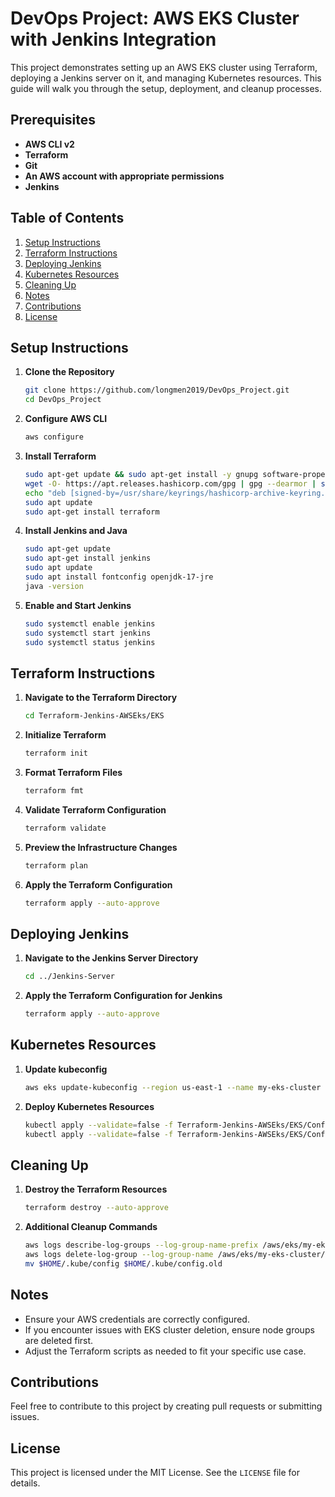 # DevOps Project: AWS EKS Cluster with Jenkins Integration

This project demonstrates setting up an AWS EKS cluster using Terraform, deploying a Jenkins server on it, and managing Kubernetes resources. This guide will walk you through the setup, deployment, and cleanup processes.

## Prerequisites

- **AWS CLI v2**
- **Terraform**
- **Git**
- **An AWS account with appropriate permissions**
- **Jenkins**

## Table of Contents

1. [Setup Instructions](#setup-instructions)
2. [Terraform Instructions](#terraform-instructions)
3. [Deploying Jenkins](#deploying-jenkins)
4. [Kubernetes Resources](#kubernetes-resources)
5. [Cleaning Up](#cleaning-up)
6. [Notes](#notes)
7. [Contributions](#contributions)
8. [License](#license)

## Setup Instructions

1. **Clone the Repository**
    ```sh
    git clone https://github.com/longmen2019/DevOps_Project.git
    cd DevOps_Project
    ```

2. **Configure AWS CLI**
    ```sh
    aws configure
    ```

3. **Install Terraform**
    ```sh
    sudo apt-get update && sudo apt-get install -y gnupg software-properties-common
    wget -O- https://apt.releases.hashicorp.com/gpg | gpg --dearmor | sudo tee /usr/share/keyrings/hashicorp-archive-keyring.gpg > /dev/null
    echo "deb [signed-by=/usr/share/keyrings/hashicorp-archive-keyring.gpg] https://apt.releases.hashicorp.com $(lsb_release -cs) main" | sudo tee /etc/apt/sources.list.d/hashicorp.list
    sudo apt update
    sudo apt-get install terraform
    ```

4. **Install Jenkins and Java**
    ```sh
    sudo apt-get update
    sudo apt-get install jenkins
    sudo apt update
    sudo apt install fontconfig openjdk-17-jre
    java -version
    ```

5. **Enable and Start Jenkins**
    ```sh
    sudo systemctl enable jenkins
    sudo systemctl start jenkins
    sudo systemctl status jenkins
    ```

## Terraform Instructions

1. **Navigate to the Terraform Directory**
    ```sh
    cd Terraform-Jenkins-AWSEks/EKS
    ```

2. **Initialize Terraform**
    ```sh
    terraform init
    ```

3. **Format Terraform Files**
    ```sh
    terraform fmt
    ```

4. **Validate Terraform Configuration**
    ```sh
    terraform validate
    ```

5. **Preview the Infrastructure Changes**
    ```sh
    terraform plan
    ```

6. **Apply the Terraform Configuration**
    ```sh
    terraform apply --auto-approve
    ```

## Deploying Jenkins

1. **Navigate to the Jenkins Server Directory**
    ```sh
    cd ../Jenkins-Server
    ```

2. **Apply the Terraform Configuration for Jenkins**
    ```sh
    terraform apply --auto-approve
    ```

## Kubernetes Resources

1. **Update kubeconfig**
    ```sh
    aws eks update-kubeconfig --region us-east-1 --name my-eks-cluster
    ```

2. **Deploy Kubernetes Resources**
    ```sh
    kubectl apply --validate=false -f Terraform-Jenkins-AWSEks/EKS/ConfigurationFiles/deployment.yaml
    kubectl apply --validate=false -f Terraform-Jenkins-AWSEks/EKS/ConfigurationFiles/service.yaml
    ```

## Cleaning Up

1. **Destroy the Terraform Resources**
    ```sh
    terraform destroy --auto-approve
    ```

2. **Additional Cleanup Commands**
    ```sh
    aws logs describe-log-groups --log-group-name-prefix /aws/eks/my-eks-cluster/cluster
    aws logs delete-log-group --log-group-name /aws/eks/my-eks-cluster/cluster
    mv $HOME/.kube/config $HOME/.kube/config.old
    ```

## Notes

- Ensure your AWS credentials are correctly configured.
- If you encounter issues with EKS cluster deletion, ensure node groups are deleted first.
- Adjust the Terraform scripts as needed to fit your specific use case.

## Contributions

Feel free to contribute to this project by creating pull requests or submitting issues.

## License

This project is licensed under the MIT License. See the `LICENSE` file for details.
